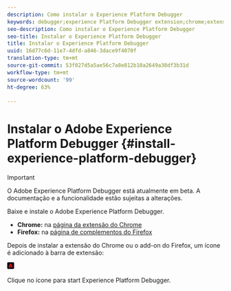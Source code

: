 ```yaml
---
description: Como instalar o Experience Platform Debugger
keywords: debugger;experience Platform Debugger extension;chrome;extension;install
seo-description: Como instalar o Experience Platform Debugger
seo-title: Instalar o Experience Platform Debugger
title: Instalar o Experience Platform Debugger
uuid: 16d77c6d-11e7-4dfd-a846-3dace9f4070f
translation-type: tm+mt
source-git-commit: 53f027d5a5ae56c7a8e812b10a2649a38df3b31d
workflow-type: tm+mt
source-wordcount: '99'
ht-degree: 63%

---
```



# Instalar o Adobe Experience Platform Debugger {#install-experience-platform-debugger}

>[!IMPORTANT]
>
>O Adobe Experience Platform Debugger está atualmente em beta. A documentação e a funcionalidade estão sujeitas a alterações.

Baixe e instale o Adobe Experience Platform Debugger.

* **Chrome:** na [página da extensão do Chrome](https://chrome.google.com/webstore/detail/adobe-experience-cloud-de/ocdmogmohccmeicdhlhhgepeaijenapj)
* **Firefox:** na [página de complementos do Firefox](https://addons.mozilla.org/pt-BR/firefox/addon/adobe-experience-platform-dbg/)

Depois de instalar a extensão do Chrome ou o add-on do Firefox, um ícone é adicionado à barra de extensão:

![](assets/start-icon.jpg)

Clique no ícone para start Experience Platform Debugger.

